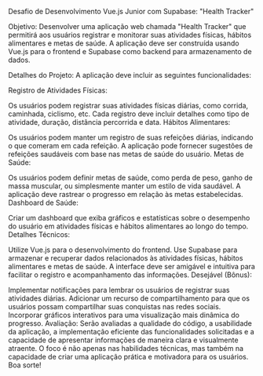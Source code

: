 Desafio de Desenvolvimento Vue.js Junior com Supabase: "Health Tracker"

Objetivo:
Desenvolver uma aplicação web chamada "Health Tracker" que permitirá aos usuários registrar e monitorar suas atividades físicas, hábitos alimentares e metas de saúde. A aplicação deve ser construída usando Vue.js para o frontend e Supabase como backend para armazenamento de dados.

Detalhes do Projeto:
A aplicação deve incluir as seguintes funcionalidades:

Registro de Atividades Físicas:

Os usuários podem registrar suas atividades físicas diárias, como corrida, caminhada, ciclismo, etc.
Cada registro deve incluir detalhes como tipo de atividade, duração, distância percorrida e data.
Hábitos Alimentares:

Os usuários podem manter um registro de suas refeições diárias, indicando o que comeram em cada refeição.
A aplicação pode fornecer sugestões de refeições saudáveis com base nas metas de saúde do usuário.
Metas de Saúde:

Os usuários podem definir metas de saúde, como perda de peso, ganho de massa muscular, ou simplesmente manter um estilo de vida saudável.
A aplicação deve rastrear o progresso em relação às metas estabelecidas.
Dashboard de Saúde:

Criar um dashboard que exiba gráficos e estatísticas sobre o desempenho do usuário em atividades físicas e hábitos alimentares ao longo do tempo.
Detalhes Técnicos:

Utilize Vue.js para o desenvolvimento do frontend.
Use Supabase para armazenar e recuperar dados relacionados às atividades físicas, hábitos alimentares e metas de saúde.
A interface deve ser amigável e intuitiva para facilitar o registro e acompanhamento das informações.
Desejável (Bônus):

Implementar notificações para lembrar os usuários de registrar suas atividades diárias.
Adicionar um recurso de compartilhamento para que os usuários possam compartilhar suas conquistas nas redes sociais.
Incorporar gráficos interativos para uma visualização mais dinâmica do progresso.
Avaliação:
Serão avaliadas a qualidade do código, a usabilidade da aplicação, a implementação eficiente das funcionalidades solicitadas e a capacidade de apresentar informações de maneira clara e visualmente atraente. O foco é não apenas nas habilidades técnicas, mas também na capacidade de criar uma aplicação prática e motivadora para os usuários. Boa sorte!
